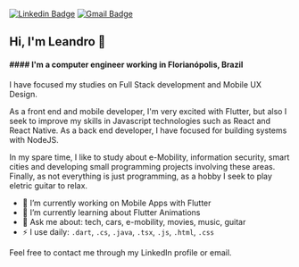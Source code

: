 [![Linkedin Badge](https://img.shields.io/badge/-LinkedIn-blue?style=flat-square&logo=Linkedin&logoColor=white&link=https://www.linkedin.com/in/fonchaves/)](https://www.linkedin.com/in/fonchaves/)
[![Gmail Badge](https://img.shields.io/badge/-Gmail-c14438?style=flat-square&logo=Gmail&logoColor=white&link=mailto:hey@leandrochaves.me)](mailto:hey@leandrochaves.me)

<!-- [![Twitter Badge](https://img.shields.io/badge/-Twitter-1ca0f1?style=flat-square&labelColor=1ca0f1&logo=twitter&logoColor=white&link=https://twitter.com/_leandrochavesf)](https://twitter.com/_leandrochavesf) -->

## Hi, I'm Leandro 👋

#### #### I'm a computer engineer working in Florianópolis, Brazil

I have focused my studies on Full Stack development and Mobile UX Design.

As a front end and mobile developer, I'm very excited with Flutter, but also I seek to improve my skills in Javascript technologies such as React and React Native. As a back end developer, I have focused for building systems with NodeJS.

In my spare time, I like to study about e-Mobility, information security, smart cities and developing small programming projects involving these areas. Finally, as not everything is just programming, as a hobby I seek to play eletric guitar to relax.

- 🔭 I’m currently working on Mobile Apps with Flutter
- 🌱 I’m currently learning about Flutter Animations
- 💬 Ask me about: tech, cars, e-mobility, movies, music, guitar
- ⚡ I use daily: `.dart`, `.cs`, `.java`, `.tsx`, `.js`, `.html`, `.css`

Feel free to contact me through my LinkedIn profile or email.
